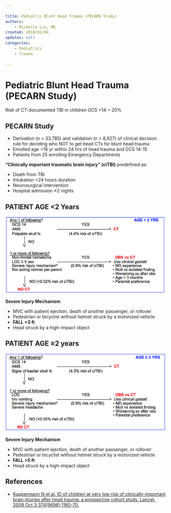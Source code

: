 ```yaml
---

title: Pediatric Blunt Head Trauma (PECARN Study)
authors:
    - Michelle Lin, MD
created: 2010/02/04
updates: null
categories:
    - Pediatrics
    - Trauma

---
```


# Pediatric Blunt Head Trauma (PECARN Study)

Risk of CT-documented TBI in children GCS &lt;14 = 20% 

## PECARN Study
- Derivation (n = 33,785) and validation (n = 8,627) of clinical decision rule for deciding who NOT to get head CTs for blunt head trauma
- Enrolled age &lt;18 yr within 24 hrs of head trauma and GCS 14-15
- Patients from 25 enrolling Emergency Departments

**“Clinically important traumatic brain injury” (ciTBI)** predefined as:

-   Death from TBI
-   Intubation &gt;24 hours duration
-   Neurosurgical intervention
-   Hospital admission ≥2 nights

## PATIENT AGE &lt;2 Years 

![](image-1.png)

**Severe Injury Mechanism**
- MVC with patient ejection, death of another passenger, or rollover
- Pedestrian or bicyclist without helmet struck by a motorized vehicle
- **FALL &gt;3 ft**
- Head struck by a high-impact object

## PATIENT AGE ≥2 years

![](image-2.png)

**Severe Injury Mechanism**
- MVC with patient ejection, death of another passenger, or rollover
- Pedestrian or bicyclist without helmet struck by a motorized vehicle
- **FALL &gt;5 ft**
- Head struck by a high-impact object

## References

-   [Kuppermann N et al. ID of children at very low risk of clinically-important brain injuries after head trauma: a prospective cohort study. Lancet. 2009 Oct 3;374(9696):1160-70.](http://www.ncbi.nlm.nih.gov/pubmed/19758692)
